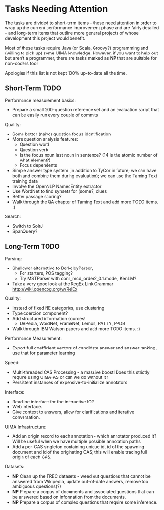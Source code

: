 Tasks Needing Attention
=======================

The tasks are divided to short-term items - these need attention
in order to wrap up the current performance improvement phase
and are fairly detailed - and long-term items that outline more
general projects of whose development this project would benefit.

Most of these tasks require Java (or Scala, Groovy?) programming
and (willing to pick up) some UIMA knowledge.  However, if you
want to help out but aren't a programmer, there are tasks marked
as **NP** that are suitable for non-coders too!

Apologies if this list is not kept 100% up-to-date all the time.

Short-Term TODO
---------------

Performance measurement basics:
  * Prepare a small 200-question reference set and an evaluation
    script that can be easily run every couple of commits

Quality:
  * Some better (naive) question focus identification
  * More question analysis features:
    * Question word
    * Question verb
    * Is the focus noun last noun in sentence?
      (14 is the atomic number of what element?)
    * Focus dependents
  * Simple answer type system (in addition to TyCor in future; we can
    have both and combine them during evaluation); we can use the
    Taming Text training data
  * Involve the OpenNLP NamedEntity extractor
  * Use WordNet to find synsets for (some?) clues
  * Better passage scoring?
  * Walk through the QA chapter of Taming Text and add more TODO items. :)

Search:
  * Switch to SolrJ
  * SpanQuery?

Long-Term TODO
--------------

Parsing:
  * Shallower alternative to BerkeleyParser;
    * For starters, POS tagging?
    * Try MSTParser with conll_mcd_order2_0.1.model, KenLM?
  * Take a very good look at the RegEx Link Grammar
    <http://wiki.opencog.org/w/RelEx>

Quality:
  * Instead of fixed NE categories, use clustering
  * Type coercion component?
  * Add structured information sources!
    * DBPedia, WordNet, FrameNet, Lemon, PATTY, PPDB
  * Walk through IBM Watson papers and add more TODO items. :)

Performance Measurement:
  * Export full coefficient vectors of candidate answer and answer
    ranking, use that for parameter learning

Speed:
  * Multi-threaded CAS Processing - a massive boost!  Does this
    strictly require using UIMA-AS or can we do without it?
  * Persistent instances of expensive-to-initialize annotators

Interface:
  * Readline interface for the interactive IO?
  * Web interface.
  * Give context to answers, allow for clarifications and iterative
    conversation.

UIMA Infrastructure:
  * Add an origin record to each annotation - which annotator
    produced it? Will be useful when we have multiple possible
    annotation paths.
  * Add a per-CAS singleton containing unique id, id of the
    spawning document and id of the originating CAS; this will
    enable tracing full origin of each CAS.

Datasets:
  * **NP** Clean up the TREC datasets - weed out questions that
    cannot be answered from Wikipedia, update out-of-date answers,
    remove too ambiguous questions(?)
  * **NP** Prepare a corpus of documents and associated questions
    that can be answered based on information from the documents.
  * **NP** Prepare a corpus of complex questions that require some
    inference.
